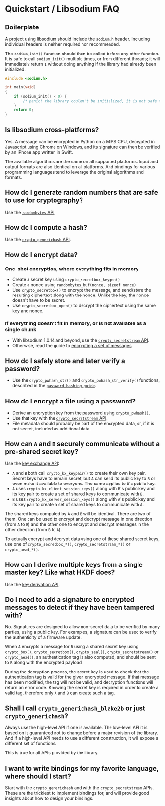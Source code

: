 # Quickstart / Libsodium FAQ

## Boilerplate

A project using libsodium should include the `sodium.h` header. Including individual headers is neither required nor recommended.

The `sodium_init()` function should then be called before any other function. It is safe to call `sodium_init()` multiple times, or from different threads; it will immediately return `1` without doing anything if the library had already been initialized.

```c
#include <sodium.h>

int main(void)
{
    if (sodium_init() < 0) {
        /* panic! the library couldn't be initialized, it is not safe to use */
    }
    return 0;
}
```

## Is libsodium cross-platforms?

Yes. A message can be encrypted in Python on a MIPS CPU, decrypted in Javascript using Chrome on Windows, and its signature can then be verified by an iPhone app written in Swift.

The available algorithms are the same on all supported platforms. Input and output formats are also identical on all platforms. And bindings for various programming languages tend to leverage the original algorithms and formats.

## How do I generate random numbers that are safe to use for cryptography?

Use the [`randombytes` API](../generating_random_data/README.md).

## How do I compute a hash?

Use the [`crypto_generichash` API](../hashing/generic_hashing.md).

## How do I encrypt data?

### One-shot encryption, where everything fits in memory

- Create a secret key using `crypto_secretbox_keygen()`
- Create a nonce using `randombytes_buf(nonce, sizeof nonce)`
- Use `crypto_secretbox()` to encrypt the message, and send/store the resulting ciphertext along with the nonce. Unlike the key, the nonce doesn't have to be secret.
- Use `crypto_secretbox_open()` to decrypt the ciphertext using the same key and nonce.

### If everything doesn't fit in memory, or is not available as a single chunk

- With libsodium 1.0.14 and beyond, use the [`crypto_secretstream` API](../secret-key_cryptography/secretstream.md).
- Otherwise, read the guide to [encrypting a set of messages](../secret-key_cryptography/secret-key_authentication.md)

## How do I safely store and later verify a password?

- Use the `crypto_pwhash_str()` and `crypto_pwhash_str_verify()` functions, described in the [`password hashing guide`](../password_hashing/the_argon2i_function.md).

## How do I encrypt a file using a password?

- Derive an encryption key from the password using [`crypto_pwhash()`](../password_hashing/the_argon2i_function.md).
- Use that key with the [`crypto_secretstream` API](../secret-key_cryptography/secretstream.md).
- File metadata should probably be part of the encrypted data, or, if it is not secret, included as additional data.

## How can `A` and `B` securely communicate without a pre-shared secret key?

Use the [key exchange API](../key_exchange/README.md):

- `A` and `B` both call `crypto_kx_keypair()` to create their own key pair. Secret keys have to remain secret, but `A` can send its public key to `B` or even make it available to everyone. The same applies to `B`'s public key.
- `A` uses `crypto_kx_client_session_keys()` along with `B`'s public key and its key pair to create a set of shared keys to communicate with `B`.
- `B` uses `crypto_kx_server_session_keys()` along with `A`'s public key and its key pair to create a set of shared keys to communicate with `A`.

The shared keys computed by `A` and `B` will be identical. There are two of them. One can be used to encrypt and decrypt message in one direction (from `A` to `B`) and the other one to encrypt and decrypt messages in the other direction (from `B` to `A`).

To actually encrypt and decrypt data using one of these shared secret keys, use one of `crypto_secretbox_*()`, `crypto_secretstream_*()` or `crypto_aead_*()`.

## How can I derive multiple keys from a single master key? Like what HKDF does?

Use the [key derivation API](../key_derivation/README.md).

## Do I need to add a signature to encrypted messages to detect if they have been tampered with?

No. Signatures are designed to allow non-secret data to be verified by many parties, using a public key.
For examples, a signature can be used to verify the authenticity of a firmware update.

When `A` encrypts a message for `B` using a shared secret key using `crypto_box()`, `crypto_secretbox()`, `crypto_seal()`, `crypto_secretstream()` or `crypto_aead()`, an authentication tag is also computed, and should be sent to `B` along with the encrypted payload.

During the decryption process, the secret key is used to check that the authentication tag is valid for the given encrypted message. If that message has been modified, the tag will not be valid, and decryption functions will return an error code. Knowing the secret key is required in order to create a valid tag, therefore only `A` and `B` can create such a tag.

## Shall I call `crypto_generichash_blake2b` or just `crypto_generichash`?

Always use the high-level API if one is available. The low-level API it is based on is guaranteed not to change before a major revision of the library. And if a high-level API needs to use a different construction, it will expose a different set of functions.

This is true for all APIs provided by the library.

## I want to write bindings for my favorite language, where should I start?

Start with the `crypto_generichash` and with the `crypto_secretstream` APIs. These are the trickiest to implement bindings for, and will provide good insights about how to design your bindings.